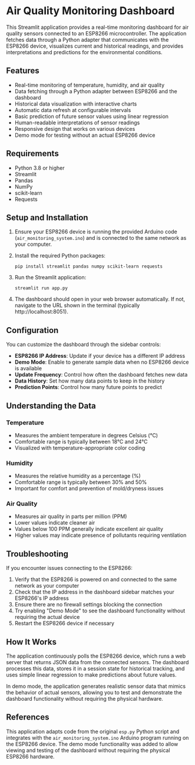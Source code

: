# Air Quality Monitoring Dashboard

This Streamlit application provides a real-time monitoring dashboard for air quality sensors connected to an ESP8266 microcontroller. The application fetches data through a Python adapter that communicates with the ESP8266 device, visualizes current and historical readings, and provides interpretations and predictions for the environmental conditions.

## Features

- Real-time monitoring of temperature, humidity, and air quality
- Data fetching through a Python adapter between ESP8266 and the dashboard
- Historical data visualization with interactive charts
- Automatic data refresh at configurable intervals
- Basic prediction of future sensor values using linear regression
- Human-readable interpretations of sensor readings
- Responsive design that works on various devices
- Demo mode for testing without an actual ESP8266 device

## Requirements

- Python 3.8 or higher
- Streamlit
- Pandas
- NumPy
- scikit-learn
- Requests

## Setup and Installation

1. Ensure your ESP8266 device is running the provided Arduino code (`air_monitoring_system.ino`) and is connected to the same network as your computer.

2. Install the required Python packages:
   ```
   pip install streamlit pandas numpy scikit-learn requests
   ```

3. Run the Streamlit application:
   ```
   streamlit run app.py
   ```

4. The dashboard should open in your web browser automatically. If not, navigate to the URL shown in the terminal (typically http://localhost:8051).

## Configuration

You can customize the dashboard through the sidebar controls:

- **ESP8266 IP Address**: Update if your device has a different IP address
- **Demo Mode**: Enable to generate sample data when no ESP8266 device is available
- **Update Frequency**: Control how often the dashboard fetches new data
- **Data History**: Set how many data points to keep in the history
- **Prediction Points**: Control how many future points to predict

## Understanding the Data

### Temperature
- Measures the ambient temperature in degrees Celsius (°C)
- Comfortable range is typically between 18°C and 24°C
- Visualized with temperature-appropriate color coding

### Humidity
- Measures the relative humidity as a percentage (%)
- Comfortable range is typically between 30% and 50%
- Important for comfort and prevention of mold/dryness issues

### Air Quality
- Measures air quality in parts per million (PPM)
- Lower values indicate cleaner air
- Values below 100 PPM generally indicate excellent air quality
- Higher values may indicate presence of pollutants requiring ventilation

## Troubleshooting

If you encounter issues connecting to the ESP8266:

1. Verify that the ESP8266 is powered on and connected to the same network as your computer
2. Check that the IP address in the dashboard sidebar matches your ESP8266's IP address
3. Ensure there are no firewall settings blocking the connection
4. Try enabling "Demo Mode" to see the dashboard functionality without requiring the actual device
5. Restart the ESP8266 device if necessary

## How It Works

The application continuously polls the ESP8266 device, which runs a web server that returns JSON data from the connected sensors. The dashboard processes this data, stores it in a session state for historical tracking, and uses simple linear regression to make predictions about future values.

In demo mode, the application generates realistic sensor data that mimics the behavior of actual sensors, allowing you to test and demonstrate the dashboard functionality without requiring the physical hardware.

## References

This application adapts code from the original `esp.py` Python script and integrates with the `air_monitoring_system.ino` Arduino program running on the ESP8266 device. The demo mode functionality was added to allow viewing and testing of the dashboard without requiring the physical ESP8266 hardware.
